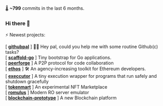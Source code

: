 
🌡️ **~799** commits in the last 6 months.

### Hi there 👋

⚡ Newest projects:

[ **[githubpal](https://github.com/drgomesp/githubpal)** ] 👷🏽 Hey pal, could you help me with some routine Github(c) tasks?<br/>
[ **[scaffold-go](https://github.com/drgomesp/scaffold-go)** ] Tiny bootstrap for Go applications.<br/>
[ **[peerforge](https://github.com/drgomesp/peerforge)** ] A P2P protocol for code collaboration<br/>
[ **[ethos](https://github.com/drgomesp/ethos)** ] :hammer_and_wrench: An agency-increasing toolkit for Ethereum developers.<br/>
[ **[execcutor](https://github.com/drgomesp/execcutor)** ] A tiny execution wrapper for programs that run safely and shutdown gracefully<br/>
[ **[tokenmart](https://github.com/drgomesp/tokenmart)** ] An experimental NFT Marketplace<br/>
[ **[romulus](https://github.com/drgomesp/romulus)** ] Modern RO server emulator<br/>
[ **[blockchain-prototype](https://github.com/drgomesp/blockchain-prototype)** ] A new Blockchain platform<br/>

